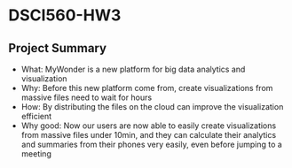 # DSCI560-HW3

## Project Summary
- What: MyWonder is a new platform for big data analytics and visualization
- Why: Before this new platform come from, create visualizations from massive files need to wait for hours
- How: By distributing the files on the cloud can improve the visualization efficient
- Why good: Now our users are now able to easily create visualizations from massive files under 10min, and they can calculate their analytics and summaries from their phones very easily, even before jumping to a meeting
